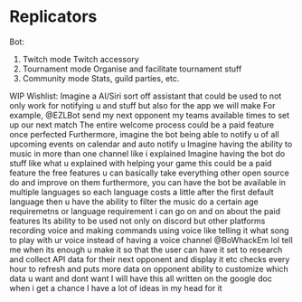 # Replicators
Bot:
1) Twitch mode 
	Twitch accessory
2) Tournament mode
	Organise and facilitate tournament stuff
3) Community mode
	Stats, guild parties, etc.

WIP Wishlist:
    Imagine a AI/Siri sort off assistant that could be used to not only work for notifying u and stuff but also for the app we will make
    For example, @EZLBot send my next opponent my teams available times to set up our next match
    The entire welcome process
    could be a paid feature once perfected
    Furthermore, imagine the bot being able to notify u of all upcoming events on calendar and auto notify u
    Imagine having the ability to music in more than one channel like i explained
    Imagine having the bot do stuff like what u explained with helping your game
    this could be a paid feature
    the free features u can basically take everything other open source do and improve on them
    furthermore, you can have the bot be available in multiple languages so each language costs a little after the first default language
    then u have the ability to filter the music do a certain age requiremetns or language requirement
    i can go on and on about the paid features
    Its ability to be used not only on discord but other platforms
    recording voice
    and making commands using voice
    like telling it what song to play with ur voice
    instead of having a voice channel
    @BoWhackEm lol tell me when its enough
    u make it so that the user can have it set to research and collect API data for their next opponent
    and display it
    etc
    checks every hour to refresh and puts more data on opponent
    ability to customize which data u want and dont want
    I will have this all written on the google doc when i get a chance
    I have a lot of ideas in my head for it
